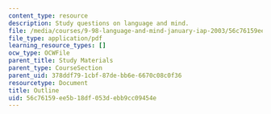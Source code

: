 ```yaml
---
content_type: resource
description: Study questions on language and mind.
file: /media/courses/9-98-language-and-mind-january-iap-2003/56c76159ee5b18df053debb9cc09454e_study_questions_1.pdf
file_type: application/pdf
learning_resource_types: []
ocw_type: OCWFile
parent_title: Study Materials
parent_type: CourseSection
parent_uid: 378ddf79-1cbf-87de-bb6e-6670c08c0f36
resourcetype: Document
title: Outline
uid: 56c76159-ee5b-18df-053d-ebb9cc09454e
---
```


